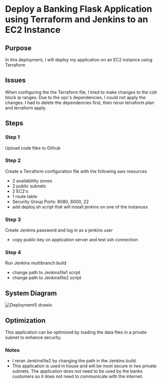 # Deploy a Banking Flask Application using Terraform and Jenkins to an EC2 Instance

## Purpose

In this deployment, I will deploy my application on an EC2 instance using Terraform 

## Issues
When configuring the the Terraform file, I tried to make changes to the cidr block ip ranges. Due to the vpc's dependencies, I could not apply the changes. I had to delete the dependencies first, then rerun terraform plan and terraform apply.

## Steps

### Step 1
Upload code files to Github
### Step 2
Create a Terraform configuration file with the following aws resources
  * 2 availablility zones
  * 2 public subnets
  * 2 EC2's
  * 1 route table
  * Security Group Ports: 8080, 8000, 22
  * add deploy.sh script that will install jenkins on one of the instances
    

### Step 3
Create Jenkins password and log in as a jenkins user
  * copy public key on application server and test ssh connection
### Step 4
Run Jenkins multibranch build
  * change path to Jenkinsfile1 script
  * change path to Jenkinsfile2 script

## System Diagram
![Deployment5 drawio](https://github.com/DarrielleEvans/deployBankingApp/assets/89504317/5d9747dd-32fd-435e-ae67-d2a0d3fa6d65)


## Optimization
This application can be optimized by loading the data files in a private subnet to enhance security.

### Notes
* I reran Jenkinsfile2 by changing the path in the Jenkins build.
* This application is used in house and will be most secure in two private subnets. The application does not need to be used by the banks customers so it does not need to communicate with the internet. 

